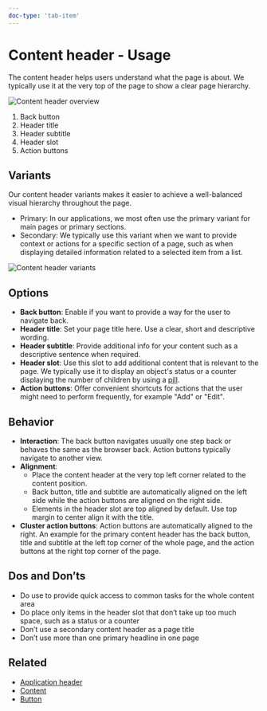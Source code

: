 ```yaml
---
doc-type: 'tab-item'
---
```

# Content header - Usage

The content header helps users understand what the page is about. We typically use it at the very top of the page to show a clear page hierarchy.

![Content header overview](https://www.figma.com/design/wEptRgAezDU1z80Cn3eZ0o/iX-Pattern-Illustrations?type=design&node-id=2250-4784&mode=design&t=XmCepM9jPR9PImPw-4)

1. Back button
2. Header title
3. Header subtitle
4. Header slot
5. Action buttons

## Variants

Our content header variants makes it easier to achieve a well-balanced visual hierarchy throughout the page.

- Primary: In our applications, we most often use the primary variant for main pages or primary sections.
- Secondary: We typically use this variant when we want to provide context or actions for a specific section of a page, such as when displaying detailed information related to a selected item from a list.

![Content header variants](https://www.figma.com/design/wEptRgAezDU1z80Cn3eZ0o/iX-Pattern-Illustrations?type=design&node-id=2250-9102&mode=design&t=XmCepM9jPR9PImPw-4)

## Options

- **Back button**: Enable if you want to provide a way for the user to navigate back.
- **Header title**: Set your page title here. Use a clear, short and descriptive wording.
- **Header subtitle**: Provide additional info for your content such as a descriptive sentence when required.
- **Header slot**: Use this slot to add additional content that is relevant to the page. We typically use it to display an object's status or a counter displaying the number of children by using a [pill](../pill).
- **Action buttons**: Offer convenient shortcuts for actions that the user might need to perform frequently, for example "Add" or "Edit".

## Behavior

- **Interaction**: The back button navigates usually one step back or behaves the same as the browser back. Action buttons typically navigate to another view.
- **Alignment**:
	- Place the content header at the very top left corner related to the content position.
	- Back button, title and subtitle are automatically aligned on the left side while the action buttons are aligned on the right side.
	- Elements in the header slot are top aligned by default. Use top margin to center align it with the title.
- **Cluster action buttons**: Action buttons are automatically aligned to the right. An example for the primary content header has the back button, title and subtitle at the left top corner of the whole page, and the action buttons at the right top corner of the page.

## Dos and Don’ts

- Do use to provide quick access to common tasks for the whole content area
- Do place only items in the header slot that don’t take up too much space, such as a status or a counter
- Don’t use a secondary content header as a page title
- Don’t use more than one primary headline in one page

## Related

- [Application header](../application-header)
- [Content](../content)
- [Button](../button)